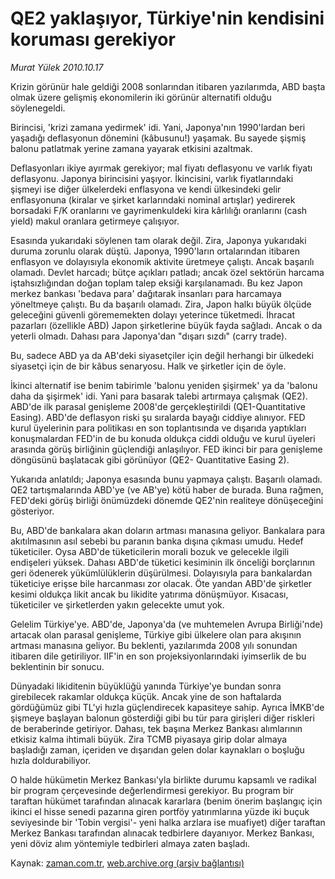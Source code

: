 # QE2 yaklaşıyor, Türkiye'nin kendisini koruması gerekiyor

*Murat Yülek 2010.10.17*

<td class="news-spot">
<p>Krizin görünür hale geldiği 2008 sonlarından itibaren yazılarımda, ABD başta olmak üzere gelişmiş ekonomilerin iki görünür alternatifi olduğu söylenegeldi.</p>
<p><p>
	Birincisi, 'krizi zamana yedirmek' idi. Yani, Japonya'nın 1990'lardan beri yaşadığı deflasyonun dönemini (kâbusunu!) yaşamak. Bu sayede şişmiş balonu patlatmak yerine zamana yayarak etkisini azaltmak.
<p>	Deflasyonları ikiye ayırmak gerekiyor; mal fiyatı deflasyonu ve varlık fiyatı deflasyonu. Japonya birincisini yaşıyor. İkincisini, varlık fiyatlarındaki şişmeyi ise diğer ülkelerdeki enflasyona ve kendi ülkesindeki gelir enflasyonuna (kiralar ve şirket karlarındaki nominal artışlar) yedirerek borsadaki F/K oranlarını ve gayrimenkuldeki kira kârlılığı oranlarını (cash yield) makul oranlara getirmeye çalışıyor.
<p>	Esasında yukarıdaki söylenen tam olarak değil. Zira, Japonya yukarıdaki duruma zorunlu olarak düştü. Japonya, 1990'ların ortalarından itibaren enflasyon ve dolayısıyla ekonomik aktivite üretmeye çalıştı. Ancak başarılı olamadı. Devlet harcadı; bütçe açıkları patladı; ancak özel sektörün harcama iştahsızlığından doğan toplam talep eksiği karşılanamadı. Bu kez Japon merkez bankası 'bedava para' dağıtarak insanları para harcamaya yöneltmeye çalıştı. Bu da başarılı olamadı. Zira, Japon halkı büyük ölçüde geleceğini güvenli görememekten dolayı yeterince tüketmedi. İhracat pazarları (özellikle ABD) Japon şirketlerine büyük fayda sağladı. Ancak o da yeterli olmadı. Dahası para Japonya'dan "dışarı sızdı" (carry trade).
<p>	Bu, sadece ABD ya da AB'deki siyasetçiler için değil herhangi bir ülkedeki siyasetçi için de bir kâbus senaryosu. Halk ve şirketler için de öyle.
<p>	İkinci alternatif ise benim tabirimle 'balonu yeniden şişirmek' ya da 'balonu daha da şişirmek' idi. Yani para basarak talebi artırmaya çalışmak (QE2). ABD'de ilk parasal genişleme 2008'de gerçekleştirildi (QE1-Quantitative Easing). ABD'de deflasyon riski şu sıralarda bayağı ciddiye alınıyor. FED kurul üyelerinin para politikası en son toplantısında ve dışarıda yaptıkları konuşmalardan FED'in de bu konuda oldukça ciddi olduğu ve kurul üyeleri arasında görüş birliğinin güçlendiği anlaşılıyor. FED ikinci bir para genişleme döngüsünü başlatacak gibi görünüyor (QE2- Quantitative Easing 2). 
<p>	Yukarıda anlatıldı; Japonya esasında bunu yapmaya çalıştı. Başarılı olamadı. QE2 tartışmalarında ABD'ye (ve AB'ye) kötü haber de burada. Buna rağmen, FED'deki görüş birliği önümüzdeki dönemde QE2'nin realiteye dönüşeceğini gösteriyor.
<p>	Bu, ABD'de bankalara akan doların artması manasına geliyor. Bankalara para akıtılmasının asıl sebebi bu paranın banka dışına çıkması umudu. Hedef tüketiciler. Oysa ABD'de tüketicilerin morali bozuk ve gelecekle ilgili endişeleri yüksek. Dahası ABD'de tüketici kesiminin ilk önceliği borçlarının geri ödenerek yükümlülüklerin düşürülmesi. Dolayısıyla para bankalardan tüketiciye erişse bile harcanması zor olacak.  Öte yandan ABD'de şirketler kesimi oldukça likit ancak bu likidite yatırıma dönüşmüyor. Kısacası, tüketiciler ve şirketlerden yakın gelecekte umut yok.
<p>	Gelelim Türkiye'ye. ABD'de, Japonya'da (ve muhtemelen Avrupa Birliği'nde) artacak olan parasal genişleme, Türkiye gibi ülkelere olan para akışının artması manasına geliyor. Bu beklenti, yazılarımda 2008 yılı sonundan itibaren dile getiriliyor. IIF'in en son projeksiyonlarındaki iyimserlik de bu beklentinin bir sonucu.
<p>	Dünyadaki likiditenin büyüklüğü yanında Türkiye'ye bundan sonra girebilecek rakamlar oldukça küçük. Ancak yine de son haftalarda gördüğümüz gibi TL'yi hızla güçlendirecek kapasiteye sahip. Ayrıca İMKB'de şişmeye başlayan balonun gösterdiği gibi bu tür para girişleri diğer riskleri de beraberinde getiriyor. Dahası, tek başına Merkez Bankası alımlarının etkisiz kalma ihtimali büyük. Zira TCMB piyasaya girip dolar almaya başladığı zaman, içeriden ve dışarıdan gelen dolar kaynakları o boşluğu hızla doldurabiliyor.
  <p>      O halde hükümetin Merkez Bankası'yla birlikte durumu kapsamlı ve radikal bir program çerçevesinde değerlendirmesi gerekiyor. Bu program bir taraftan hükümet tarafından alınacak kararlara (benim önerim başlangıç için ikinci el hisse senedi pazarına giren portföy yatırımlarına yüzde iki buçuk seviyesinde bir 'Tobin vergisi'- yeni halka arzlara ise muafiyet) diğer taraftan Merkez Bankası tarafından alınacak tedbirlere dayanıyor. Merkez Bankası, yeni döviz alım yöntemiyle  tedbirleri almaya zaten başladı.
<p></p>
<a href="http://web.archive.org/web/20101130213813/mailto:m.yulek@zaman.com.tr">
</a></p></p></p></p></p></p></p></p></p></p></p></td>

Kaynak: [zaman.com.tr](http://zaman.com.tr/yazar.do?yazino=1041188), [web.archive.org (arşiv bağlantısı)](http://web.archive.org/web/20101130213813/http://zaman.com.tr/yazar.do?yazino=1041188)
